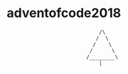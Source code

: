 # adventofcode2018

                                 /\
                                /  \
                               /    \
                              /      \
                             /________\
                                 |
